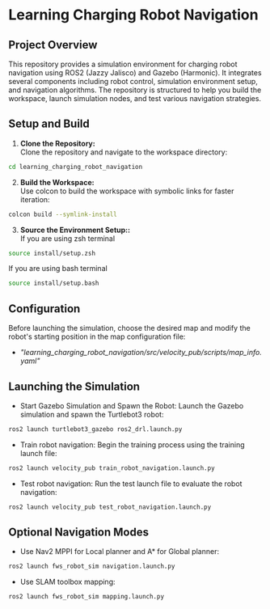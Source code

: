 # Learning Charging Robot Navigation

## Project Overview

This repository provides a simulation environment for charging robot navigation using ROS2 (Jazzy Jalisco) and Gazebo (Harmonic). It integrates several components including robot control, simulation environment setup, and navigation algorithms. The repository is structured to help you build the workspace, launch simulation nodes, and test various navigation strategies.

## Setup and Build

1. **Clone the Repository:**  
Clone the repository and navigate to the workspace directory:

```sh
cd learning_charging_robot_navigation
```

2. **Build the Workspace:**  
Use colcon to build the workspace with symbolic links for faster iteration:

```sh
colcon build --symlink-install
```
3. **Source the Environment Setup::**  
If you are using zsh terminal
```zsh
source install/setup.zsh
```

If you are using bash terminal
```sh
source install/setup.bash
```
## Configuration
Before launching the simulation, choose the desired map and modify the robot's starting position in the map configuration file: 
- *"learning_charging_robot_navigation/src/velocity_pub/scripts/map_info.yaml"*

## Launching the Simulation
- Start Gazebo Simulation and Spawn the Robot: Launch the Gazebo simulation and spawn the Turtlebot3 robot:
```sh
ros2 launch turtlebot3_gazebo ros2_drl.launch.py
```


- Train robot navigation: Begin the training process using the training launch file:
```sh
ros2 launch velocity_pub train_robot_navigation.launch.py
```

- Test robot navigation: Run the test launch file to evaluate the robot navigation:
```sh
ros2 launch velocity_pub test_robot_navigation.launch.py
```

## Optional Navigation Modes
- Use Nav2 MPPI for Local planner and A* for Global planner:
```sh
ros2 launch fws_robot_sim navigation.launch.py
```

- Use SLAM toolbox mapping:
```sh
ros2 launch fws_robot_sim mapping.launch.py
```